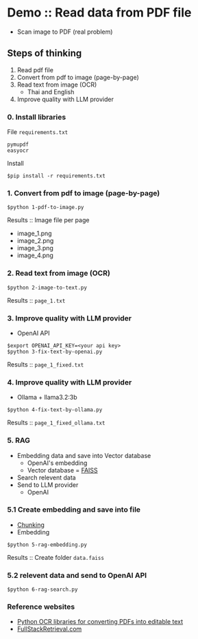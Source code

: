# Demo :: Read data from PDF file
* Scan image to PDF (real problem)

## Steps of thinking
1. Read pdf file
2. Convert from pdf to image (page-by-page)
3. Read text from image (OCR)
   * Thai and English
4. Improve quality with LLM provider


### 0. Install libraries
File `requirements.txt`
```
pymupdf
easyocr
```

Install
```
$pip install -r requirements.txt
```

### 1. Convert from pdf to image (page-by-page)
```
$python 1-pdf-to-image.py 
```
Results :: Image file per page
* image_1.png
* image_2.png
* image_3.png
* image_4.png

### 2. Read text from image (OCR)
```
$python 2-image-to-text.py
```

Results :: `page_1.txt`

### 3. Improve quality with LLM provider
* OpenAI API
```
$export OPENAI_API_KEY=<your api key>
$python 3-fix-text-by-openai.py 
```

Results :: `page_1_fixed.txt`

### 4. Improve quality with LLM provider
* Ollama + llama3.2:3b
```
$python 4-fix-text-by-ollama.py
```

Results :: `page_1_fixed_ollama.txt`

### 5. RAG
* Embedding data and save into Vector database
  * OpenAI's embedding
  * Vector database = [FAISS](https://python.langchain.com/docs/integrations/vectorstores/faiss/)
* Search relevent data
* Send to LLM provider
  * OpenAI

### 5.1 Create embedding and save into file
* [Chunking](https://python.langchain.com/docs/how_to/character_text_splitter/)
* Embedding
```
$python 5-rag-embedding.py
```
Results :: Create folder `data.faiss`

### 5.2 relevent data and send to OpenAI API
```
$python 6-rag-search.py
```

### Reference websites
* [Python OCR libraries for converting PDFs into editable text](https://ploomber.io/blog/pdf-ocr/)
* [FullStackRetrieval.com](https://community.fullstackretrieval.com/)